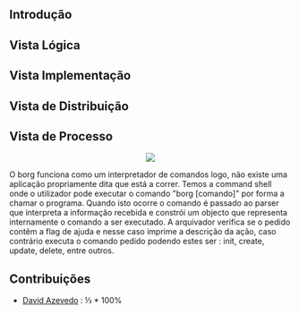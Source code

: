 ## Introdução

## Vista Lógica

## Vista Implementação

## Vista de Distribuição

## Vista de Processo



<p align="center">
<img  src ="resources/Procces_View.png" />
</p>



O borg funciona como um interpretador de comandos logo, não existe uma aplicação propriamente dita que está a correr. Temos a command shell onde o utilizador pode executar o comando "borg [comando]" por forma a chamar o programa. Quando isto ocorre o comando é passado ao parser que interpreta a informação recebida e constrói um objecto que representa internamente o comando a ser executado. A arquivador verifica se o pedido contêm a flag de ajuda e nesse caso imprime a descrição da ação, caso contrário executa o comando pedido podendo estes ser : init, create, update, delete, entre outros.

## Contribuições

* [David Azevedo](https://github.com/PeaceOff) : ⅓ * 100%
